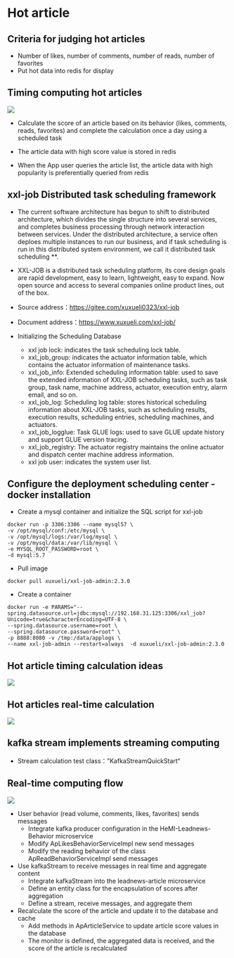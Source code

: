 # Hot article

## Criteria for judging hot articles
- Number of likes, number of comments, number of reads, number of favorites
- Put hot data into redis for display

## Timing computing hot articles
![](/resources/timing_calculate.png)

- Calculate the score of an article based on its behavior (likes, comments, reads, favorites) and complete the calculation once a day using a scheduled task

- The article data with high score value is stored in redis

- When the App user queries the article list, the article data with high popularity is preferentially queried from redis

## xxl-job Distributed task scheduling framework

- The current software architecture has begun to shift to distributed architecture, which divides the single structure into several services, and completes business processing through network interaction between services. Under the distributed architecture, a service often deploes multiple instances to run our business, and if task scheduling is run in this distributed system environment, we call it distributed task scheduling **.

- XXL-JOB is a distributed task scheduling platform, its core design goals are rapid development, easy to learn, lightweight, easy to expand. Now open source and access to several companies online product lines, out of the box.

- Source address：https://gitee.com/xuxueli0323/xxl-job

- Document address：https://www.xuxueli.com/xxl-job/

- Initializing the Scheduling Database
    - xxl job lock: indicates the task scheduling lock table.
    - xxl_job_group: indicates the actuator information table, which contains the actuator information of maintenance tasks.
    - xxl_job_info: Extended scheduling information table: used to save the extended information of XXL-JOB scheduling tasks, such as task group, task name, machine address, actuator, execution entry, alarm email, and so on.
    - xxl_job_log: Scheduling log table: stores historical scheduling information about XXL-JOB tasks, such as scheduling results, execution results, scheduling entries, scheduling machines, and actuators.
    - xxl_job_logglue: Task GLUE logs: used to save GLUE update history and support GLUE version tracing.
    - xxl_job_registry: The actuator registry maintains the online actuator and dispatch center machine address information.
    - xxl job user: indicates the system user list.

## Configure the deployment scheduling center -docker installation
- Create a mysql container and initialize the SQL script for xxl-job

```shell
docker run -p 3306:3306 --name mysql57 \
-v /opt/mysql/conf:/etc/mysql \
-v /opt/mysql/logs:/var/log/mysql \
-v /opt/mysql/data:/var/lib/mysql \
-e MYSQL_ROOT_PASSWORD=root \
-d mysql:5.7
```

- Pull image

```shell
docker pull xuxueli/xxl-job-admin:2.3.0
```
- Create a container

```shell
docker run -e PARAMS="--spring.datasource.url=jdbc:mysql://192.168.31.125:3306/xxl_job?Unicode=true&characterEncoding=UTF-8 \
--spring.datasource.username=root \
--spring.datasource.password=root" \
-p 8888:8080 -v /tmp:/data/applogs \
--name xxl-job-admin --restart=always  -d xuxueli/xxl-job-admin:2.3.0
```

## Hot article timing calculation ideas
![](/resources/score_calculation.png)

## Hot articles real-time calculation
![](/resources/realtimeCalculation.png)

## kafka stream implements streaming computing

* Stream calculation test class：”KafkaStreamQuickStart“

## Real-time computing flow
![](/resources/realtimeCalculation.png)

- User behavior (read volume, comments, likes, favorites) sends messages
    - Integrate kafka producer configuration in the HeMI-Leadnews-Behavior microservice
    - Modify ApLikesBehaviorServiceImpl new send messages
    - Modify the reading behavior of the class ApReadBehaviorServiceImpl send messages
- Use kafkaStream to receive messages in real time and aggregate content
    - Integrate kafkaStream into the leadnews-article microservice
    - Define an entity class for the encapsulation of scores after aggregation
    - Define a stream, receive messages, and aggregate them
- Recalculate the score of the article and update it to the database and cache
    - Add methods in ApArticleService to update article score values in the database
    - The monitor is defined, the aggregated data is received, and the score of the article is recalculated